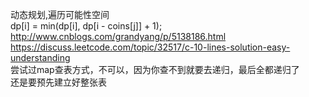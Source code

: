 动态规划,遍历可能性空间   
dp[i] = min(dp[i], dp[i - coins[j]] + 1);   
http://www.cnblogs.com/grandyang/p/5138186.html   
https://discuss.leetcode.com/topic/32517/c-10-lines-solution-easy-understanding   
尝试过map查表方式，不可以，因为你查不到就要去递归，最后全都递归了   
还是要预先建立好整张表
